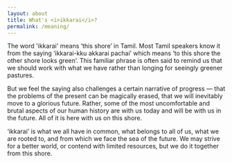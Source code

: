 ```yaml
---
layout: about
title: What's <i>ikkarai</i>?
permalink: /meaning/
---
```



The word 'ikkarai' means ‘this shore’ in Tamil.  Most Tamil speakers know it from the saying ‘ikkarai-kku akkarai pachai’ which means ‘to this shore the other shore looks green’. This familiar phrase is often said to remind us that we should work with what we have rather than longing for seeingly greener pastures.


But we feel the saying also challenges a certain narrative of progress — that the problems of the present can be magically erased, that we will inevitably move to a glorious future.  Rather, some of the  most uncomfortable and brutal aspects of our human history are  with us today and will be with us in the future.  All of it is here with us on this shore.


‘ikkarai’ is what we all have in common, what belongs to all of us, what we are rooted to, and from which we face the sea of the future.  We may strive for a better world, or contend with limited resources, but we do it together from this shore.


<!--
‘This shore’ can be the balcony overlooking the street.  It can be the tip of your nose, or the outer rim of the galaxy. It can be where we are out of place, where we are in our place. It is simply where we are. -->
